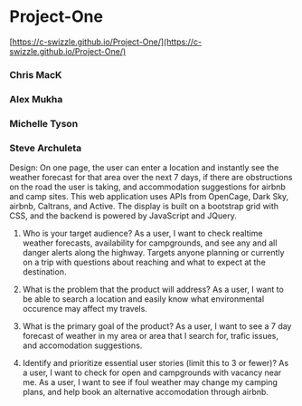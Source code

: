 # Project-One
[https://c-swizzle.github.io/Project-One/](https://c-swizzle.github.io/Project-One/)


### Chris MacK
### Alex Mukha
### Michelle Tyson
### Steve Archuleta
 
Design: On one page, the user can enter a location and instantly see the weather forecast for that area over the next 7 days, if there are obstructions on the road the user is taking, and accommodation suggestions for airbnb and camp sites. This web application uses APIs from OpenCage, Dark Sky, airbnb, Caltrans, and Active. The display is built on a bootstrap grid with CSS, and the backend is powered by JavaScript and JQuery.       


  1. Who is your target audience?
    As a user, I want to check realtime weather forecasts, availability for campgrounds, and see any and all danger alerts along the highway. Targets anyone planning or currently on a trip with questions about reaching and what to expect at the destination.

  2. What is the problem that the product will address?
    As a user, I want to be able to search a location and easily know what environmental occurence may affect my travels. 

  3. What is the primary goal of the product?
    As a user, I want to see a 7 day forecast of weather in my area or area that I search for, trafic issues, and accomodation suggestions.

  4. Identify and prioritize essential user stories (limit this to 3 or fewer)?
    As a user, I want to check for open and campgrounds with vacancy near me.
    As a user, I want to see if foul weather may change my camping plans, and help book an alternative accomodation through airbnb. 

